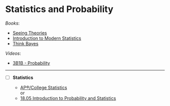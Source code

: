 # Statistics and Probability

_Books_:

- [Seeing Theories](https://seeing-theory.brown.edu/index.html#secondPage)
- [Introduction to Modern Statistics](https://openintro-ims.netlify.app/)
- [Think Bayes](https://allendowney.github.io/ThinkBayes2/index.html#)

_Videos_:

- [3B1B - Probability](https://www.3blue1brown.com/topics/probability)

---

- [ ] **Statistics**

  - [AP®︎/College Statistics](https://www.khanacademy.org/math/ap-statistics) \
    or  
  - [18.05 Introduction to Probability and Statistics](https://openlearninglibrary.mit.edu/courses/course-v1:MITx+18.05r_10+2022_Summer/about)
